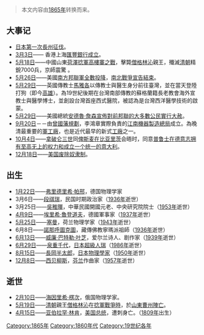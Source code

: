 > 本文内容由[1865年](https://zh.wikipedia.org/wiki/1865年)转换而来。


## 大事记

  - [日本](../Page/日本.md "wikilink")[第一次長州征伐](https://zh.wikipedia.org/wiki/第一次長州征伐 "wikilink")。
  - [3月3日](../Page/3月3日.md "wikilink")—— 香港上海[匯豐銀行成立](https://zh.wikipedia.org/wiki/匯豐銀行 "wikilink")。
  - [5月18日](../Page/5月18日.md "wikilink")——中國山東[荷澤](https://zh.wikipedia.org/wiki/荷澤 "wikilink")[捻軍](../Page/捻军.md "wikilink")[高樓寨之戰](../Page/高樓寨之戰.md "wikilink")，擊斃[僧格林沁](../Page/僧格林沁.md "wikilink")親王，殲滅[清朝](../Page/清朝.md "wikilink")精銳7000兵，京師震驚 。
  - [5月26日](../Page/5月26日.md "wikilink")——美國[南方邦聯軍全數投降](../Page/美利堅聯盟國.md "wikilink")，[南北戰爭宣告結束](https://zh.wikipedia.org/wiki/南北戰爭 "wikilink")。
  - [5月29日](../Page/5月29日.md "wikilink")——英國傳教士[馬雅各](../Page/馬雅各.md "wikilink")以傳教士與醫生身分前往臺灣，並在當天登陸打狗（即今[高雄](https://zh.wikipedia.org/wiki/高雄 "wikilink")）。為19世紀後期在台灣南部傳教的蘇格蘭籍長老教會海外宣教士與醫學博士，並創設台灣首座西式醫院，被認為是台灣西洋醫學技術的啟蒙。
  - [5月29日](../Page/5月29日.md "wikilink")——美國總統[安德魯·詹森宣佈對前邦聯的大多數公民實行大赦](https://zh.wikipedia.org/wiki/Andrew_Johnson "wikilink")。
  - [9月20日](../Page/9月20日.md "wikilink")－－由[曾國藩規劃](https://zh.wikipedia.org/wiki/曾國藩 "wikilink")，李鴻章實際負責的[江南機器製造總局](../Page/江南機器製造總局.md "wikilink")成立。為晚清最重要的[軍工廠](https://zh.wikipedia.org/wiki/軍工廠 "wikilink")，也是近代最早的新式[工廠](../Page/工廠.md "wikilink")之一。
  - [10月4日](../Page/10月4日.md "wikilink")——[拿破仑三世](../Page/拿破仑三世.md "wikilink")同[俾斯麦在](../Page/奥托·冯·俾斯麦.md "wikilink")[比亚里茨](../Page/比亚里茨.md "wikilink")会晤时，同意[普鲁士在](../Page/普魯士.md "wikilink")[德意志拥有至高无上的权力和成立一个统一的](https://zh.wikipedia.org/wiki/德意志 "wikilink")[意大利](../Page/意大利.md "wikilink")。
  - [12月18日](../Page/12月18日.md "wikilink")——[美国废除](https://zh.wikipedia.org/wiki/美國 "wikilink")[奴隶制](../Page/奴隶制度.md "wikilink")。

## 出生

  - [1月22日](../Page/1月22日.md "wikilink")——[弗里德里希·帕邢](https://zh.wikipedia.org/wiki/弗里德里希·帕邢 "wikilink")，德国物理学家
  - 3月6日——[段祺瑞](../Page/段祺瑞.md "wikilink")，民国时期政治家（[1936年](../Page/1936年.md "wikilink")逝世）
  - 3月25日——[吳稚暉](../Page/吳稚暉.md "wikilink")，中華民國開國元老、中央研究院院士（[1953年](../Page/1953年.md "wikilink")逝世）
  - [4月9日](../Page/4月9日.md "wikilink")——[埃里希·魯登道夫](../Page/埃里希·鲁登道夫.md "wikilink")，德國軍事家（[1937年](../Page/1937年.md "wikilink")逝世）
  - [5月25日](../Page/5月25日.md "wikilink")——[塞曼](../Page/彼得·塞曼.md "wikilink")，荷兰物理学家（[1943年](../Page/1943年.md "wikilink")逝世）
  - 6月8日——[諾那呼圖克圖](../Page/諾那呼圖克圖.md "wikilink")，藏傳佛教寧瑪派祖師（[1936年](../Page/1936年.md "wikilink")逝世）
  - [6月13日](../Page/6月13日.md "wikilink")——[威廉·巴特勒·叶芝](../Page/威廉·巴特勒·叶芝.md "wikilink")，爱尔兰诗人、剧作家（[1939年](../Page/1939年.md "wikilink")逝世）
  - [6月29日](../Page/6月29日.md "wikilink")——[泉重千代](../Page/泉重千代.md "wikilink")，[日本](../Page/日本.md "wikilink")[超級人瑞](../Page/超級人瑞.md "wikilink")（[1986年](../Page/1986年.md "wikilink")逝世）
  - [8月15日](../Page/8月15日.md "wikilink")——[長岡半太郎](../Page/長岡半太郎.md "wikilink")，[日本](../Page/日本.md "wikilink")[物理學家](https://zh.wikipedia.org/wiki/物理學家 "wikilink")（[1950年](../Page/1950年.md "wikilink")逝世）
  - [12月8日](../Page/12月8日.md "wikilink")——[西贝柳斯](../Page/让·西贝柳斯.md "wikilink")，[芬兰](../Page/芬兰.md "wikilink")作曲家（[1957年](../Page/1957年.md "wikilink")逝世）

## 逝世

  - [2月10日](../Page/2月10日.md "wikilink")——[海因里希·楞次](../Page/海因里希·楞次.md "wikilink")，俄国物理学家。
  - [5月19日](../Page/5月19日.md "wikilink")——[清朝](../Page/清朝.md "wikilink")親王[僧格林沁](../Page/僧格林沁.md "wikilink")在[捻軍戰爭時](https://zh.wikipedia.org/wiki/捻軍 "wikilink")，於[山東](https://zh.wikipedia.org/wiki/山東 "wikilink")[曹州陣亡](../Page/菏泽市.md "wikilink")。
  - [4月15日](../Page/4月15日.md "wikilink")——[亚伯拉罕·林肯](../Page/亚伯拉罕·林肯.md "wikilink")，[美国总统](../Page/美国总统.md "wikilink")，遭刺身亡。（[1809年](../Page/1809年.md "wikilink")出生）

[Category:1865年](https://zh.wikipedia.org/wiki/Category:1865年 "wikilink") [Category:1860年代](https://zh.wikipedia.org/wiki/Category:1860年代 "wikilink") [Category:19世纪各年](https://zh.wikipedia.org/wiki/Category:19世纪各年 "wikilink")